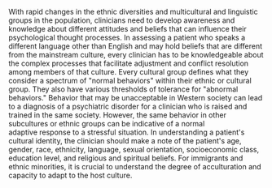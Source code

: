 With rapid changes in the ethnic diversities and multicultural and linguistic groups in the population, clinicians need to develop awareness and knowledge about different attitudes and beliefs that can influence their psychological thought processes. In assessing a patient who speaks a different language other than English and may hold beliefs that are different from the mainstream culture, every clinician has to be knowledgeable about the complex processes that facilitate adjustment and conflict resolution among members of that culture. Every cultural group defines what they consider a spectrum of "normal behaviors" within their ethnic or cultural group. They also have various thresholds of tolerance for "abnormal behaviors." Behavior that may be unacceptable in Western society can lead to a diagnosis of a psychiatric disorder for a clinician who is raised and trained in the same society. However, the same behavior in other subcultures or ethnic groups can be indicative of a normal adaptive response to a stressful situation. In understanding a patient's cultural identity, the clinician should make a note of the patient's age, gender, race, ethnicity, language, sexual orientation, socioeconomic class, education level, and religious and spiritual beliefs. For immigrants and ethnic minorities, it is crucial to understand the degree of acculturation and capacity to adapt to the host culture.